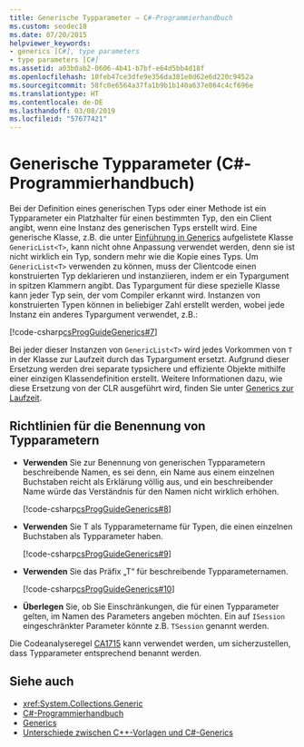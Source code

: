 ```yaml
---
title: Generische Typparameter – C#-Programmierhandbuch
ms.custom: seodec18
ms.date: 07/20/2015
helpviewer_keywords:
- generics [C#], type parameters
- type parameters [C#]
ms.assetid: a03b0ab2-0606-4b41-b7bf-e64d5bb4d18f
ms.openlocfilehash: 10feb47ce3dfe9e356da381e0d62e6d220c9452a
ms.sourcegitcommit: 58fc0e6564a37fa1b9b1b140a637e864c4cf696e
ms.translationtype: HT
ms.contentlocale: de-DE
ms.lasthandoff: 03/08/2019
ms.locfileid: "57677421"
---
```

# <a name="generic-type-parameters-c-programming-guide"></a>Generische Typparameter (C#-Programmierhandbuch)

Bei der Definition eines generischen Typs oder einer Methode ist ein Typparameter ein Platzhalter für einen bestimmten Typ, den ein Client angibt, wenn eine Instanz des generischen Typs erstellt wird. Eine generische Klasse, z.B. die unter [Einführung in Generics](../../../csharp/programming-guide/generics/introduction-to-generics.md) aufgelistete Klasse `GenericList<T>`, kann nicht ohne Anpassung verwendet werden, denn sie ist nicht wirklich ein Typ, sondern mehr wie die Kopie eines Typs. Um `GenericList<T>` verwenden zu können, muss der Clientcode einen konstruierten Typ deklarieren und instanziieren, indem er ein Typargument in spitzen Klammern angibt. Das Typargument für diese spezielle Klasse kann jeder Typ sein, der vom Compiler erkannt wird. Instanzen von konstruierten Typen können in beliebiger Zahl erstellt werden, wobei jede Instanz ein anderes Typargument verwendet, z.B.:  
  
[!code-csharp[csProgGuideGenerics#7](~/samples/snippets/csharp/VS_Snippets_VBCSharp/csProgGuideGenerics/CS/Generics.cs#7)]  
  
Bei jeder dieser Instanzen von `GenericList<T>` wird jedes Vorkommen von `T` in der Klasse zur Laufzeit durch das Typargument ersetzt. Aufgrund dieser Ersetzung werden drei separate typsichere und effiziente Objekte mithilfe einer einzigen Klassendefinition erstellt. Weitere Informationen dazu, wie diese Ersetzung von der CLR ausgeführt wird, finden Sie unter [Generics zur Laufzeit](../../../csharp/programming-guide/generics/generics-in-the-run-time.md).  
  
## <a name="type-parameter-naming-guidelines"></a>Richtlinien für die Benennung von Typparametern  
  
- **Verwenden** Sie zur Benennung von generischen Typparametern beschreibende Namen, es sei denn, ein Name aus einem einzelnen Buchstaben reicht als Erklärung völlig aus, und ein beschreibender Name würde das Verständnis für den Namen nicht wirklich erhöhen.  
  
   [!code-csharp[csProgGuideGenerics#8](~/samples/snippets/csharp/VS_Snippets_VBCSharp/csProgGuideGenerics/CS/Generics.cs#8)]  
  
- **Verwenden** Sie T als Typparametername für Typen, die einen einzelnen Buchstaben als Typparameter haben.  
  
   [!code-csharp[csProgGuideGenerics#9](~/samples/snippets/csharp/VS_Snippets_VBCSharp/csProgGuideGenerics/CS/Generics.cs#9)]  
  
- **Verwenden** Sie das Präfix „T“ für beschreibende Typparameternamen.  
  
   [!code-csharp[csProgGuideGenerics#10](~/samples/snippets/csharp/VS_Snippets_VBCSharp/csProgGuideGenerics/CS/Generics.cs#10)]  
  
- **Überlegen** Sie, ob Sie Einschränkungen, die für einen Typparameter gelten, im Namen des Parameters angeben möchten. Ein auf `ISession` eingeschränkter Parameter könnte z.B. `TSession` genannt werden.

Die Codeanalyseregel [CA1715](/visualstudio/code-quality/ca1715-identifiers-should-have-correct-prefix) kann verwendet werden, um sicherzustellen, dass Typparameter entsprechend benannt werden.
  
## <a name="see-also"></a>Siehe auch

- <xref:System.Collections.Generic>
- [C#-Programmierhandbuch](../../../csharp/programming-guide/index.md)
- [Generics](../../../csharp/programming-guide/generics/index.md)
- [Unterschiede zwischen C++-Vorlagen und C#-Generics](../../../csharp/programming-guide/generics/differences-between-cpp-templates-and-csharp-generics.md)
